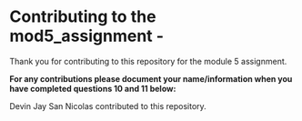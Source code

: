 # Contributing to the mod5_assignment -
Thank you for contributing to this repository for the module 5 assignment.


**For any contributions please document your name/information when you have completed questions 10 and 11 below:**

Devin Jay San Nicolas contributed to this repository.

